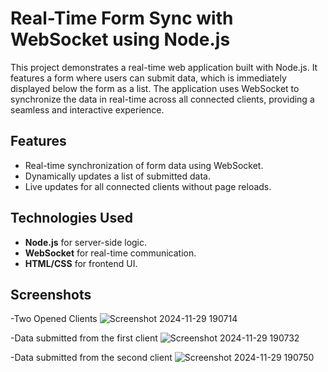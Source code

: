 # Real-Time Form Sync with WebSocket using Node.js

This project demonstrates a real-time web application built with Node.js. It features a form where users can submit data, which is immediately displayed below the form as a list. The application uses WebSocket to synchronize the data in real-time across all connected clients, providing a seamless and interactive experience.

## Features
- Real-time synchronization of form data using WebSocket.
- Dynamically updates a list of submitted data.
- Live updates for all connected clients without page reloads.

## Technologies Used
- **Node.js** for server-side logic.
- **WebSocket** for real-time communication.
- **HTML/CSS** for frontend UI.

## Screenshots
-Two Opened Clients
![Screenshot 2024-11-29 190714](https://github.com/user-attachments/assets/c5894064-559b-46c2-9640-41935ed545b4)

-Data submitted from the first client
![Screenshot 2024-11-29 190732](https://github.com/user-attachments/assets/fa801da0-1fb5-4c1b-827f-3032906cce5c)

-Data submitted from the second client
![Screenshot 2024-11-29 190750](https://github.com/user-attachments/assets/f641d67c-501a-4c8a-a13f-19404cd2d3d4)

